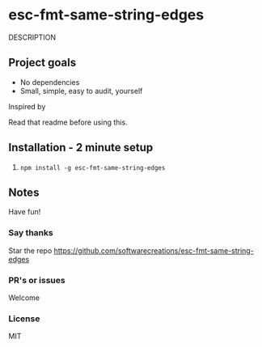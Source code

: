 # esc-fmt-same-string-edges
DESCRIPTION

## Project goals
* No dependencies
* Small, simple, easy to audit, yourself

Inspired by


Read that readme before using this.

## Installation - 2 minute setup

1. `npm install -g esc-fmt-same-string-edges`


## Notes


Have fun!

### Say thanks
Star the repo
https://github.com/softwarecreations/esc-fmt-same-string-edges

### PR's or issues
Welcome

### License
MIT

